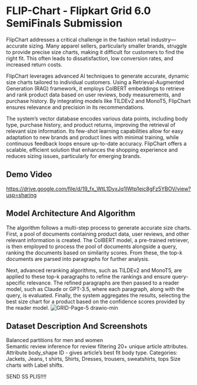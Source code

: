 # FLIP-Chart - Flipkart Grid 6.0 SemiFinals Submission
FlipChart addresses a critical challenge in the fashion retail industry—accurate sizing. Many apparel sellers, particularly smaller brands, struggle to provide precise size charts, making it difficult for customers to find the right fit. This often leads to dissatisfaction, low conversion rates, and increased return costs.

FlipChart leverages advanced AI techniques to generate accurate, dynamic size charts tailored to individual customers. Using a Retrieval-Augmented Generation (RAG) framework, it employs CoIBERT embeddings to retrieve and rank product data based on user reviews, body measurements, and purchase history. By integrating models like TILDEv2 and MonoT5, FlipChart ensures relevance and precision in its recommendations.

The system’s vector database encodes various data points, including body type, purchase history, and product returns, improving the retrieval of relevant size information. Its few-shot learning capabilities allow for easy adaptation to new brands and product lines with minimal training, while continuous feedback loops ensure up-to-date accuracy. FlipChart offers a scalable, efficient solution that enhances the shopping experience and reduces sizing issues, particularly for emerging brands.


## Demo Video 
https://drive.google.com/file/d/19_fx_WtL1DyxJq1IWtp1eic8gFz5YBOV/view?usp=sharing

## Model Architecture And Algorithm

The algorithm follows a multi-step process to generate accurate size charts. First, a pool of documents containing product data, user reviews, and other relevant information is created. The CoIBERT model, a pre-trained retriever, is then employed to process the pool of documents alongside a query, ranking the documents based on similarity scores. From these, the top-k documents are parsed into paragraphs for further analysis.

Next, advanced reranking algorithms, such as TILDEv2 and MonoT5, are applied to these top-k paragraphs to refine the rankings and ensure query-specific relevance. The refined paragraphs are then passed to a reader model, such as Claude or GPT-3.5, where each paragraph, along with the query, is evaluated. Finally, the system aggregates the results, selecting the best size chart for a product based on the confidence scores provided by the reader model.
![GRID-Page-5 drawio-min](https://github.com/user-attachments/assets/64c410ce-982b-4935-ae7f-ae0f44ec34b6)


## Dataset Description And Screenshots
Balanced partitions for men and women  
Semantic review inference for review filtering
20+ unique article attributes.
Attribute body_shape ID - gives article’s best fit body type.
Categories: 
Jackets, Jeans, t shirts, Shirts, Dresses, trousers, sweatshirts, tops
Size charts with Label shifts. 

SEND SS PLIS!!!!

